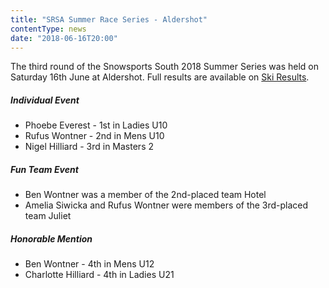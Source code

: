 ```yaml
---
title: "SRSA Summer Race Series - Aldershot"
contentType: news
date: "2018-06-16T20:00"
---
```


The third round of the Snowsports South 2018 Summer Series was held on Saturday 16th June at
Aldershot. Full results are available on [Ski Results](https://skiresults.co.uk/events/891).

##### Individual Event
* Phoebe Everest - 1st in Ladies U10
* Rufus Wontner - 2nd in Mens U10
* Nigel Hilliard - 3rd in Masters 2        

##### Fun Team Event
* Ben Wontner was a member of the 2nd-placed team Hotel
* Amelia Siwicka and Rufus Wontner were members of the 3rd-placed team Juliet

##### Honorable Mention
* Ben Wontner - 4th in Mens U12
* Charlotte Hilliard - 4th in Ladies U21
